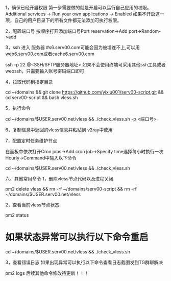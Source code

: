 1，确保已经开启权限
第一步需要做的就是开启可以运行自己应用的权限。Additional services -> Run your own applications -> Enabled 如果不开启这一项，自己的用户目录下的所有文件都无法添加可执行权限。

2，配置端口号
按顺序打开添加端口号Port reservation->Add port->Random->add

3，ssh 进入 服务器
#s6.serv00.com可能会因为被墙连不上,可以用web6.serv00.com或者cache6.serv00.com

ssh -p 22 <Login>@<SSH/SFTP服务器地址> 
如果不会使用终端可采用其他ssh工具或者webssh，只需要输入账号密码端口即可

4，拉取代码到指定目录

cd ~/domains && git clone https://github.com/yixiu001/serv00-script.git && cd serv00-script && bash vless.sh

5，执行命令

cd ~/domains/$USER.serv00.net/vless && ./check_vless.sh -p <端口号>

6，复制信息中返回的vless信息并粘贴到 v2ray中使用

7，配置定时任务维护节点

在面板中依次打开Cron jobs->Add cron job->Specify time选择每小时执行一次Hourly->Command中输入以下命令

cd ~/domains/$USER.serv00.net/vless && ./check_vless.sh

六、其他常用命令
1，删除vless节点代码以及进程关闭

pm2 delete vless && rm -rf ~/domains/serv00-script && rm -rf ~/domains/$USER.serv00.net/vless

2，查看当前vless节点状态

pm2 status

# 如果状态异常可以执行以下命令重启

cd ~/domains/$USER.serv00.net/vless && ./check_vless.sh

3，查看错误日志
如果出现异常可以执行以下命令查看日志截图发到TG群聊解决

pm2 logs
后续其他命令修改待更新！！！
